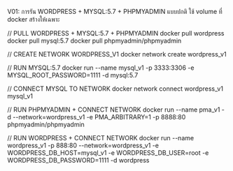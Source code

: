 V01: การรัน WORDPRESS + MYSQL:5.7 + PHPMYADMIN แบบปกติ ใช้ volume ที่ docker สร้างให้เฉพาะ

// PULL WORDPRESS + MYSQL:5.7 + PHPMYADMIN
    docker pull wordpress
    docker pull mysql:5.7
    docker pull phpmyadmin/phpmyadmin

// CREATE NETWORK WORDPRESS_V1
    docker network create wordpress_v1

// RUN MYSQL:5.7
    docker run --name mysql_v1 -p 3333:3306 -e MYSQL_ROOT_PASSWORD=1111 -d mysql:5.7

// CONNECT MYSQL TO NETWORK
    docker network connect wordpress_v1 mysql_v1


// RUN PHPMYADMIN + CONNECT NETWORK 
    docker run --name pma_v1 -d --network=wordpress_v1 -e PMA_ARBITRARY=1 -p 8888:80 phpmyadmin/phpmyadmin

// RUN WORDPRESS + CONNECT NETWORK
    docker run --name wordpress_v1 -p 888:80 --network=wordpress_v1 -e WORDPRESS_DB_HOST=mysql_v1 -e WORDPRESS_DB_USER=root -e WORDPRESS_DB_PASSWORD=1111 -d wordpress
